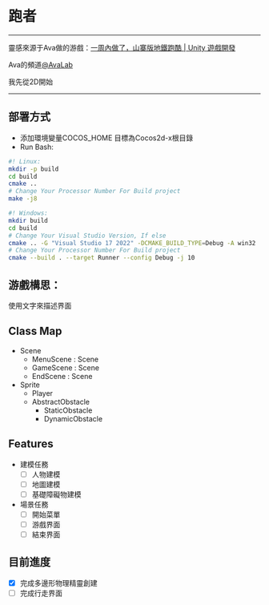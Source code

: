 # 跑者

---



靈感來源于Ava做的游戲：[一周內做了，山寨版地鐵跑酷 | Unity 遊戲開發](https://www.youtube.com/watch?v=0tItdC1xwcM&list=PLKcM8_6ZrNaSlWq2FbU716_jNLSe5cqd8)

Ava的頻道[@AvaLab](https://www.youtube.com/@AvaLab)

我先從2D開始

---

## 部署方式
* 添加環境變量COCOS_HOME 目標為Cocos2d-x根目錄
* Run Bash:
```bash
#! Linux:
mkdir -p build
cd build
cmake ..
# Change Your Processor Number For Build project
make -j8
```

```bash
#! Windows:
mkdir build
cd build
# Change Your Visual Studio Version, If else
cmake .. -G "Visual Studio 17 2022" -DCMAKE_BUILD_TYPE=Debug -A win32
# Change Your Processor Number For Build project
cmake --build . --target Runner --config Debug -j 10
```


## 游戲構思：
  使用文字來描述界面

## Class Map
- Scene
    - MenuScene : Scene
    - GameScene : Scene
    - EndScene : Scene
- Sprite
  - Player
  - AbstractObstacle
    - StaticObstacle
    - DynamicObstacle


## Features
- 建模任務
    - [ ] 人物建模
    - [ ] 地圖建模
    - [ ] 基礎障礙物建模
- 場景任務
    - [ ] 開始菜單
    - [ ] 游戲界面
    - [ ] 結束界面

## 目前進度
- [x] 完成多邊形物理精靈創建
- [ ] 完成行走界面
